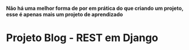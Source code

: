 #### Não há uma melhor forma de por em prática do que criando um projeto, esse é apenas mais um projeto de aprendizado
# Projeto Blog - REST em Django
